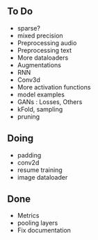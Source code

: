 ## To Do

- sparse?
- mixed precision
- Preprocessing audio
- Preprocessing text
- More dataloaders
- Augmentations
- RNN
- Conv3d
- More activation functions
- model examples
- GANs : Losses, Others
- kFold, sampling
- pruning

## Doing

- padding
- conv2d
- resume training
- image dataloader

## Done

- Metrics
- pooling layers
- Fix documentation
